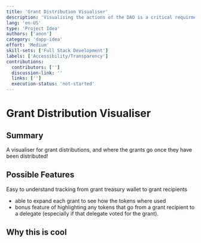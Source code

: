 ```yaml
---
title: 'Grant Distribution Visualiser'
description: 'Visualising the actions of the DAO is a critical requirment for the system to trive once decentralised. A visualisor that makes it easy to see where grants are going and what the teams are doing with the grants (at least on chain) will allow for better tracking as well as easier flagging of potential corruption.'
lang: 'en-US'
type: 'Project Idea'
authors: ['anon']
category: 'dapp-idea'
effort: 'Medium'
skill-sets: ['Full Stack Development']
labels: ['Accessibility/Transparency']
contributions:
  contributors: ['']
  discussion-link: ''
  links: ['']
  execution-status: 'not-started'
---
```


# Grant Distribution Visualiser

## Summary

A visualiser for grant distributions, and where the grants go once they have been distributed!

## Possible Features

Easy to understand tracking from grant treasury wallet to grant recipients

- able to expand each grant to see how the tokens where used
- bonus feature of highlighting any tokens that go from a grant recipient to a delegate (especially if that delegate voted for the grant).

## Why this is cool
